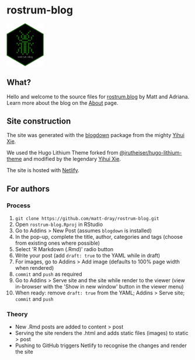 # rostrum-blog

<img src="https://raw.githubusercontent.com/matt-dray/stickers/master/output/rostrum_hex.png" alt="Hexagonal sticker with the Rostrum logo on it" width="20%">

## What?

Hello and welcome to the source files for [rostrum.blog](https://www.rostrum.blog/) by Matt and Adriana. Learn more about the blog on the [About](https://www.rostrum.blog/about/) page.

## Site construction

The site was generated with the [blogdown](https://bookdown.org/yihui/blogdown/) package from the mighty [Yihui Xie](https://yihui.name/en/).

We used the Hugo Lithium Theme forked from [\@jrutheiser/hugo-lithium-theme](https://github.com/jrutheiser/hugo-lithium-theme) and modified by the legendary [Yihui Xie](https://github.com/yihui/hugo-lithium-theme).

The site is hosted with [Netlify](https://www.netlify.com/).

## For authors

### Process

1. `git clone https://github.com/matt-dray/rostrum-blog.git`
2. Open `rostrum-blog.Rproj` in RStudio
3. Go to Addins > New Post (assumes `blogdown` is installed)
4. In the pop-up, complete the title, author, categories and tags (choose from existing ones where possible)
5. Select 'R Markdown (.Rmd)' radio button
6. Write your post (add `draft: true` to the YAML while in draft)
7. For images, go to Addins > Add image (defaults to 100% page width when rendered)
8. `commit` and `push` as required
9. Go to Addins > Serve site and the site while render to the viewer (view in-browser with the 'Show in new window' button in the viewer menu)
10. When ready: remove `draft: true` from the YAML; Addins > Serve site; `commit` and `push`

### Theory

* New .Rmd posts are added to content > post
* Serving the site renders the .html and adds static files (images) to static > post
* Pushing to GitHub triggers Netlify to recognise the changes and render the site
